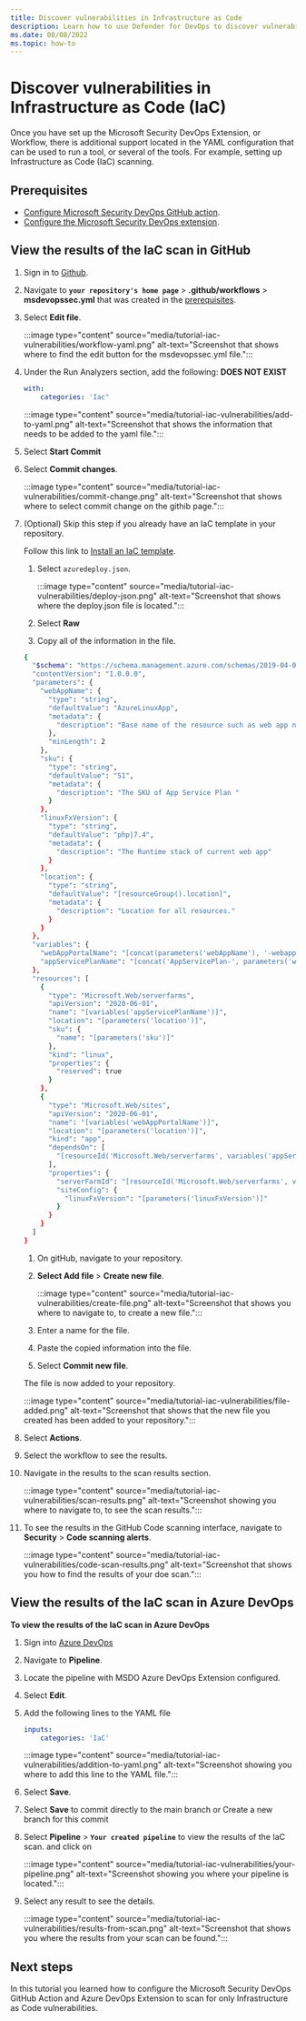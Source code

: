 ```yaml
---
title: Discover vulnerabilities in Infrastructure as Code
description: Learn how to use Defender for DevOps to discover vulnerabilities in Infrastructure as Code (IAC)
ms.date: 08/08/2022
ms.topic: how-to
---
```


# Discover vulnerabilities in Infrastructure as Code (IaC)

Once you have set up the Microsoft Security DevOps Extension, or Workflow, there is additional support located in the YAML configuration that can be used to run a tool, or several of the tools. For example, setting up Infrastructure as Code (IaC) scanning.

## Prerequisites

- [Configure Microsoft Security DevOps GitHub action](msdo-github-action.md).
- [Configure the Microsoft Security DevOps extension](msdo-azure-devops-extension.md).

## View the results of the IaC scan in GitHub 

1. Sign in to [Github](https://www.github.com). 

1. Navigate to **`your repository's home page`** > **.github/workflows** > **msdevopssec.yml** that was created in the [prerequisites](msdo-github-action.md#setup-github-action).

1. Select **Edit file**.

    :::image type="content" source="media/tutorial-iac-vulnerabilities/workflow-yaml.png" alt-text="Screenshot that shows where to find the edit button for the msdevopssec.yml file.":::

1. Under the Run Analyzers section, add the following: **DOES NOT EXIST**

    ```yml
    with:
        categories: 'Iac"
    ```

    :::image type="content" source="media/tutorial-iac-vulnerabilities/add-to-yaml.png" alt-text="Screenshot that shows the information that needs to be added to the yaml file.":::

1. Select **Start Commit** 

1. Select **Commit changes**.

    :::image type="content" source="media/tutorial-iac-vulnerabilities/commit-change.png" alt-text="Screenshot that shows where to select commit change on the githib page.":::

1. (Optional) Skip this step if you already have an IaC template in your repository.

    Follow this link to [Install an IaC template](https://github.com/Azure/azure-quickstart-templates/tree/master/quickstarts/microsoft.web/webapp-basic-linux).

    1. Select `azuredeploy.json`.
    
        :::image type="content" source="media/tutorial-iac-vulnerabilities/deploy-json.png" alt-text="Screenshot that shows where the deploy.json file is located.":::

    1. Select **Raw**
    
    1. Copy all of the information in the file.

    ```Bash
    {
      "$schema": "https://schema.management.azure.com/schemas/2019-04-01/deploymentTemplate.json#",
      "contentVersion": "1.0.0.0",
      "parameters": {
        "webAppName": {
          "type": "string",
          "defaultValue": "AzureLinuxApp",
          "metadata": {
            "description": "Base name of the resource such as web app name and app service plan "
          },
          "minLength": 2
        },
        "sku": {
          "type": "string",
          "defaultValue": "S1",
          "metadata": {
            "description": "The SKU of App Service Plan "
          }
        },
        "linuxFxVersion": {
          "type": "string",
          "defaultValue": "php|7.4",
          "metadata": {
            "description": "The Runtime stack of current web app"
          }
        },
        "location": {
          "type": "string",
          "defaultValue": "[resourceGroup().location]",
          "metadata": {
            "description": "Location for all resources."
          }
        }
      },
      "variables": {
        "webAppPortalName": "[concat(parameters('webAppName'), '-webapp')]",
        "appServicePlanName": "[concat('AppServicePlan-', parameters('webAppName'))]"
      },
      "resources": [
        {
          "type": "Microsoft.Web/serverfarms",
          "apiVersion": "2020-06-01",
          "name": "[variables('appServicePlanName')]",
          "location": "[parameters('location')]",
          "sku": {
            "name": "[parameters('sku')]"
          },
          "kind": "linux",
          "properties": {
            "reserved": true
          }
        },
        {
          "type": "Microsoft.Web/sites",
          "apiVersion": "2020-06-01",
          "name": "[variables('webAppPortalName')]",
          "location": "[parameters('location')]",
          "kind": "app",
          "dependsOn": [
            "[resourceId('Microsoft.Web/serverfarms', variables('appServicePlanName'))]"
          ],
          "properties": {
            "serverFarmId": "[resourceId('Microsoft.Web/serverfarms', variables('appServicePlanName'))]",
            "siteConfig": {
              "linuxFxVersion": "[parameters('linuxFxVersion')]"
            }
          }
        }
      ]
    }
    ```

    1. On gitHub, navigate to your repository.
    
    1. **Select Add file** > **Create new file**.
    
        :::image type="content" source="media/tutorial-iac-vulnerabilities/create-file.png" alt-text="Screenshot that shows you where to navigate to, to create a new file.":::

    1. Enter a name for the file.
    
    1. Paste the copied information into the file.
    
    1. Select **Commit new file**.
    
    The file is now added to your repository.

    :::image type="content" source="media/tutorial-iac-vulnerabilities/file-added.png" alt-text="Screenshot that shows that the new file you created has been added to your repository.":::

1. Select **Actions**. 

1. Select the workflow to see the results.

1. Navigate in the results to the scan results section.

    :::image type="content" source="media/tutorial-iac-vulnerabilities/scan-results.png" alt-text="Screenshot showing you where to navigate to, to see the scan results.":::

1. To see the results in the GitHub Code scanning interface, navigate to **Security** > **Code scanning alerts**.

    :::image type="content" source="media/tutorial-iac-vulnerabilities/code-scan-results.png" alt-text="Screenshot that shows you how to find the results of your doe scan.":::

## View the results of the IaC scan in Azure DevOps

**To view the results of the IaC scan in Azure DevOps**

1. Sign into [Azure DevOps](https://dev.azure.com/)

1. Navigate to **Pipeline**.

1. Locate the pipeline with MSDO Azure DevOps Extension configured.

2. Select **Edit**.

3. Add the following lines to the YAML file

    ```yml
    inputs:
        categories: 'IaC'
    ```
    :::image type="content" source="media/tutorial-iac-vulnerabilities/addition-to-yaml.png" alt-text="Screenshot showing you where to add this line to the YAML file.":::

4.  Select **Save**.

5.  Select **Save** to commit directly to the main branch or Create a new branch for this commit

6.  Select **Pipeline** > **`Your created pipeline`** to view the results of the IaC scan. and click on 

    :::image type="content" source="media/tutorial-iac-vulnerabilities/your-pipeline.png" alt-text="Screenshot showing you where your pipeline is located.":::

1. Select any result to see the details.

    :::image type="content" source="media/tutorial-iac-vulnerabilities/results-from-scan.png" alt-text="Screenshot that shows you where the results from your scan can be found.":::

## Next steps

In this tutorial you learned how to configure the Microsoft Security DevOps GitHub Action and Azure DevOps Extension to scan for only Infrastructure as Code vulnerabilities.
